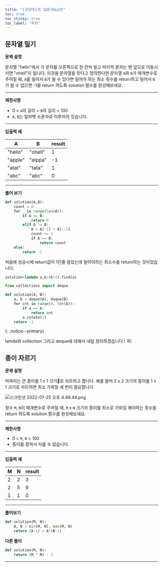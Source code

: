 ```yaml
---
title: "[코딩테스트 입문]Day25"
toc: true
toc_sticky: true
toc_label: "목차"
---
```


## 문자열 밀기

**문제 설명**

문자열 "hello"에서 각 문자를 오른쪽으로 한 칸씩 밀고 마지막 문자는 맨 앞으로 이동시키면 "ohell"이 됩니다. 이것을 문자열을 민다고 정의한다면 문자열 `A`와 `B`가 매개변수로 주어질 때, `A`를 밀어서 `B`가 될 수 있다면 밀어야 하는 최소 횟수를 return하고 밀어서 `B`가 될 수 없으면 -1을 return 하도록 solution 함수를 완성해보세요.

------

**제한사항**

- 0 < `A`의 길이 = `B`의 길이 < 100
- `A`, `B`는 알파벳 소문자로 이루어져 있습니다.

------

**입출력 예**

| A       | B       | result |
| ------- | ------- | ------ |
| "hello" | "ohell" | 1      |
| "apple" | "elppa" | -1     |
| "atat"  | "tata"  | 1      |
| "abc"   | "abc"   | 0      |

---

**풀어 보기**

```python
def solution(A,B):
    count = 0
    for _ in range(len(A)):
        if A == B:
            return 0 
        elif A != B:
            A = A[-1] + A[:-1]
            count += 1
            if A == B:
                return count
    else:
        return -1    
```

처음에 성공시에 return값이 1인줄 알았는데 밀어야하는 최소수를  return하는 것이었습니다.

```python
solution=lambda a,b:(b*2).find(a)
```

```python
from collections import deque

def solution(A, B):
    a, b = deque(A), deque(B)
    for cnt in range(0, len(A)):
        if a == b:
            return cnt
        a.rotate(1)
    return -1
```

{: .notice--primary}

lamda와 collection 그리고 deque에 대해서 내일 정리하겠습니다.! 꼭!

## 종이 자르기

**문제 설명**

머쓱이는 큰 종이를 1 x 1 크기로 자르려고 합니다. 예를 들어 2 x 2 크기의 종이를 1 x 1 크기로 자르려면 최소 가위질 세 번이 필요합니다.

![스크린샷 2022-07-25 오후 4.49.44.png](https://grepp-programmers.s3.ap-northeast-2.amazonaws.com/files/production/37cec804-18c5-4c58-95fc-37b4d52e6e7f/%E1%84%89%E1%85%B3%E1%84%8F%E1%85%B3%E1%84%85%E1%85%B5%E1%86%AB%E1%84%89%E1%85%A3%E1%86%BA%202022-07-25%20%E1%84%8B%E1%85%A9%E1%84%92%E1%85%AE%204.49.44.png)

정수 `M`, `N`이 매개변수로 주어질 때, `M` x `N` 크기의 종이를 최소로 가위질 해야하는 횟수를 return 하도록 solution 함수를 완성해보세요.

------

**제한사항**

- 0 < `M`, `N` < 100
- 종이를 겹쳐서 자를 수 없습니다.

------

**입출력 예**

| M    | N    | result |
| ---- | ---- | ------ |
| 2    | 2    | 3      |
| 2    | 5    | 9      |
| 1    | 1    | 0      |

---

**풀어보기**

```python
def solution(M, N):
    A, B = min(M, N), max(M, N)
    return (A-1) + A*(B-1)
```

**다른 풀이**

```python
def solution(M, N):
    return (M * N) - 1
```

---

